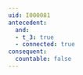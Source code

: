 ```yaml
---
uid: I000081
antecedent:
  and:
  - t_3: true
  - connected: true
consequent:
  countable: false
---
```

